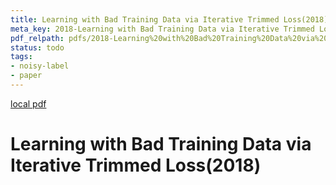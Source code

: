 ```yaml
---
title: Learning with Bad Training Data via Iterative Trimmed Loss(2018)
meta_key: 2018-Learning with Bad Training Data via Iterative Trimmed Loss
pdf_relpath: pdfs/2018-Learning%20with%20Bad%20Training%20Data%20via%20Iterative%20Trimmed%20Loss.pdf
status: todo
tags:
- noisy-label
- paper
---
```


[local pdf](../../../pdfs/2018-Learning%20with%20Bad%20Training%20Data%20via%20Iterative%20Trimmed%20Loss.pdf)

# Learning with Bad Training Data via Iterative Trimmed Loss(2018)

